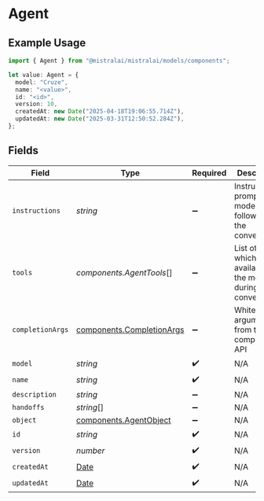 # Agent

## Example Usage

```typescript
import { Agent } from "@mistralai/mistralai/models/components";

let value: Agent = {
  model: "Cruze",
  name: "<value>",
  id: "<id>",
  version: 10,
  createdAt: new Date("2025-04-18T19:06:55.714Z"),
  updatedAt: new Date("2025-03-31T12:50:52.284Z"),
};
```

## Fields

| Field                                                                                         | Type                                                                                          | Required                                                                                      | Description                                                                                   |
| --------------------------------------------------------------------------------------------- | --------------------------------------------------------------------------------------------- | --------------------------------------------------------------------------------------------- | --------------------------------------------------------------------------------------------- |
| `instructions`                                                                                | *string*                                                                                      | :heavy_minus_sign:                                                                            | Instruction prompt the model will follow during the conversation.                             |
| `tools`                                                                                       | *components.AgentTools*[]                                                                     | :heavy_minus_sign:                                                                            | List of tools which are available to the model during the conversation.                       |
| `completionArgs`                                                                              | [components.CompletionArgs](../../models/components/completionargs.md)                        | :heavy_minus_sign:                                                                            | White-listed arguments from the completion API                                                |
| `model`                                                                                       | *string*                                                                                      | :heavy_check_mark:                                                                            | N/A                                                                                           |
| `name`                                                                                        | *string*                                                                                      | :heavy_check_mark:                                                                            | N/A                                                                                           |
| `description`                                                                                 | *string*                                                                                      | :heavy_minus_sign:                                                                            | N/A                                                                                           |
| `handoffs`                                                                                    | *string*[]                                                                                    | :heavy_minus_sign:                                                                            | N/A                                                                                           |
| `object`                                                                                      | [components.AgentObject](../../models/components/agentobject.md)                              | :heavy_minus_sign:                                                                            | N/A                                                                                           |
| `id`                                                                                          | *string*                                                                                      | :heavy_check_mark:                                                                            | N/A                                                                                           |
| `version`                                                                                     | *number*                                                                                      | :heavy_check_mark:                                                                            | N/A                                                                                           |
| `createdAt`                                                                                   | [Date](https://developer.mozilla.org/en-US/docs/Web/JavaScript/Reference/Global_Objects/Date) | :heavy_check_mark:                                                                            | N/A                                                                                           |
| `updatedAt`                                                                                   | [Date](https://developer.mozilla.org/en-US/docs/Web/JavaScript/Reference/Global_Objects/Date) | :heavy_check_mark:                                                                            | N/A                                                                                           |